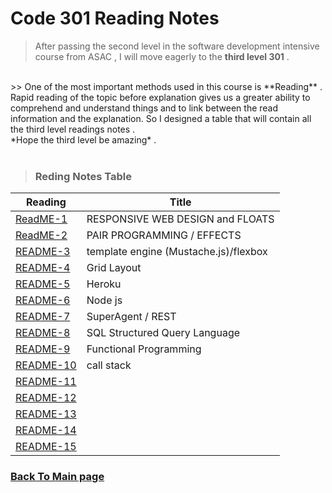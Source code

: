 # Code 301 Reading Notes

> After passing the second level in the software development intensive course from ASAC , I will move eagerly to the **third level 301** .
<br>
>> One of the most important methods used in this course is **Reading** .
Rapid reading of the topic before explanation gives us a greater ability to comprehend and understand things and to link between the read information and the explanation.
So I designed a table that will contain all the third level readings notes .
<br>
*Hope the third level be amazing* .
<br>
<br>

> ### Reding Notes Table 

| Reading      | Title  |
| -------------| -------|
| [ReadME-1](https://raghadmustafa96.github.io/reading-notes/Read01_301) |RESPONSIVE WEB DESIGN and FLOATS |
| [ReadME-2](https://raghadmustafa96.github.io/reading-notes/Read02_301) |PAIR PROGRAMMING / EFFECTS |
| [README-3](https://raghadmustafa96.github.io/reading-notes/Read03_301) | template engine (Mustache.js)/flexbox|
| [README-4](https://raghadmustafa96.github.io/reading-notes/Read04_301) |Grid Layout |
| [README-5](https://raghadmustafa96.github.io/reading-notes/Read05_301) | Heroku |
| [README-6](https://raghadmustafa96.github.io/reading-notes/Read06-301) | Node js|
| [README-7](https://raghadmustafa96.github.io/reading-notes/Readme07_301) | SuperAgent / REST|
| [README-8](https://raghadmustafa96.github.io/reading-notes/Readme08_301) |SQL Structured Query Language|
| [README-9](https://raghadmustafa96.github.io/reading-notes/Readme09_301) | Functional Programming|
| [README-10](https://raghadmustafa96.github.io/reading-notes/Readme10_301)| call stack|
| [README-11]()| |
| [README-12]()| |
| [README-13]()| |
| [README-14]()| |
| [README-15]()| |


### [Back To Main page](https://raghadmustafa96.github.io/reading-notes/)